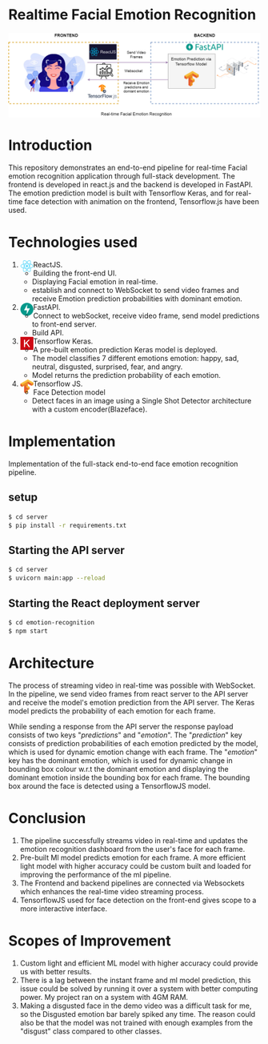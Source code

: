 # Realtime Facial Emotion Recognition

<img align="center" alt="architecture" src="./Resources/HLD.png"/><br>

# Introduction

This repository demonstrates an end-to-end pipeline for real-time Facial emotion recognition application through full-stack development.
The frontend is developed in react.js and the backend is developed in FastAPI. The emotion prediction model is built with Tensorflow Keras, and for real-time face detection with animation on the frontend, Tensorflow.js have been used.

# Technologies used

1. ReactJS.<img align="left" alt="react" width="26px" src="./Resources/react.png" /><br>
   - Building the front-end UI.
   - Displaying Facial emotion in real-time.
   - establish and connect to WebSocket to send video frames and receive Emotion prediction probabilities with dominant emotion.
2. FastAPI.<img align="left" alt="api" width="26px" src="./Resources/fastapi.svg" /><br>
   - Connect to webSocket, receive video frame, send model predictions to front-end server.
   - Build API.
3. Tensorflow Keras.<img align="left" alt="keras" width="26px" src="./Resources/keras.png" /><br>
   - A pre-built emotion prediction Keras model is deployed.
   - The model classifies 7 different emotions emotion: happy, sad, neutral, disgusted, surprised, fear, and angry.
   - Model returns the prediction probability of each emotion.
4. Tensorflow JS.<img align="left" alt="tf" width="26px" src="./Resources/Tensorflow.png" /><br>
   - Face Detection model
   - Detect faces in an image using a Single Shot Detector architecture with a custom encoder(Blazeface).

# Implementation

Implementation of the full-stack end-to-end face emotion recognition pipeline.

## setup

```sh
$ cd server
$ pip install -r requirements.txt
```

## Starting the API server

```sh
$ cd server
$ uvicorn main:app --reload
```

## Starting the React deployment server

```sh
$ cd emotion-recognition
$ npm start
```

# Architecture

The process of streaming video in real-time was possible with WebSocket. In the pipeline, we send video frames from react server to the API server and receive the model's emotion prediction from the API server. The Keras model predicts the probability of each emotion for each frame.

While sending a response from the API server the response payload consists of two keys "_predictions_" and "_emotion_". The "_prediction_" key consists of prediction probabilities of each emotion predicted by the model, which is used for dynamic emotion change with each frame. The "_emotion_" key has the dominant emotion, which is used for dynamic change in bounding box colour w.r.t the dominant emotion and displaying the dominant emotion inside the bounding box for each frame.
The bounding box around the face is detected using a TensorflowJS model.

# Conclusion

1. The pipeline successfully streams video in real-time and updates the emotion recognition dashboard from the user's face for each frame.
2. Pre-built Ml model predicts emotion for each frame. A more efficient light model with higher accuracy could be custom built and loaded for improving the performance of the ml pipeline.
3. The Frontend and backend pipelines are connected via Websockets which enhances the real-time video streaming process.
4. TensorflowJS used for face detection on the front-end gives scope to a more interactive interface.

# Scopes of Improvement

1. Custom light and efficient ML model with higher accuracy could provide us with better results.
2. There is a lag between the instant frame and ml model prediction, this issue could be solved by running it over a system with better computing power. My project ran on a system with 4GM RAM.
3. Making a disgusted face in the demo video was a difficult task for me, so the Disgusted emotion bar barely spiked any time. The reason could also be that the model was not trained with enough examples from the "disgust" class compared to other classes.
